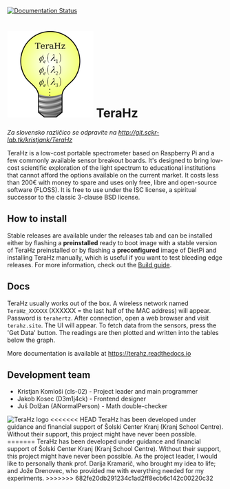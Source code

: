 [![Documentation Status](https://readthedocs.org/projects/terahz/badge/?version=latest)](https://terahz.readthedocs.io/en/latest/?badge=latest)
# <img alt="TeraHz logo" src="docs/imgs/logo-sq.png" width="200px"> TeraHz

*Za slovensko različico se odpravite na <http://git.sckr-lab.tk/kristjank/TeraHz>*

TeraHz is a low-cost portable spectrometer based on Raspberry Pi and a few
commonly available sensor breakout boards. It's designed to bring low-cost
scientific exploration of the light spectrum to educational institutions that
cannot afford the options available on the current market. It costs less than
200€ with money to spare and uses only free, libre and open-source software
(FLOSS). It is free to use under the ISC license, a spiritual successor to the
classic 3-clause BSD license.

## How to install
Stable releases are available under the releases tab and can be installed either
by flashing a **preinstalled** ready to boot image with a stable version of
TeraHz preinstalled or by flashing a **preconfigured** image of DietPi and
installing TeraHz manually, which is useful if you want to test bleeding edge
releases. For more information, check out the [Build
guide](https://terahz.readthedocs.io/en/latest/build/).

## Docs
TeraHz usually works out of the box. A wireless network named `TeraHz_XXXXXX`
(XXXXXX = the last half of the MAC address) will appear. Password is
`terahertz`. After connection, open a web browser and visit `terahz.site`.
The UI will appear. To fetch data from the sensors, press the 'Get Data' button.
The readings are then plotted and written into the tables below the graph.

More documentation is available at <https://terahz.readthedocs.io>

## Development team
- Kristjan Komloši (cls-02) - Project leader and main programmer
- Jakob Kosec (D3m1j4ck) - Frontend designer
- Juš Dolžan (ANormalPerson) - Math double-checker

<img alt="TeraHz logo" src="http://www.sckr.si/documents/upload/konektor/logo/_SC.gif" width="200px">  
<<<<<<< HEAD
TeraHz has been developed under guidance and financial support of Šolski Center Kranj (Kranj School Centre). Without their support, this project might have never been possible.
=======
TeraHz has been developed under guidance and financial support of Šolski Center Kranj (Kranj School Centre). Without their support, this project might have never been possible. As the project leader, I would like to personally thank prof. Darija Kramarič, who brought my idea to life; and Jože Drenovec, who provided me with everything needed for my experiments.
>>>>>>> 682fe20db291234c1ad2ff8ecb6c142c00220c32
